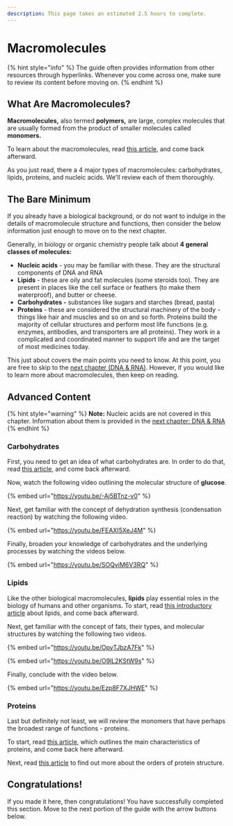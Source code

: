 ```yaml
---
description: This page takes an estimated 2.5 hours to complete.
---
```


# Macromolecules

{% hint style="info" %}
The guide often provides information from other resources through hyperlinks. Whenever you come across one, make sure to review its content before moving on.
{% endhint %}

## What Are Macromolecules?

**Macromolecules,** also termed **polymers,** are large, complex molecules that are usually formed from the product of smaller molecules called **monomers.**

To learn about the macromolecules, read [this article](https://www.khanacademy.org/science/biology/macromolecules/introduction-to-macromolecues/a/introduction-to-macromolecules?modal=1), and come back afterward.

As you just read, there a 4 major types of macromolecules: carbohydrates, lipids, proteins, and nucleic acids. We'll review each of them thoroughly.

## The Bare Minimum

If you already have a biological background, or do not want to indulge in the details of macromolecule structure and functions, then consider the below information just enough to move on to the next chapter.

Generally, in biology or organic chemistry people talk about **4 general classes of molecules:**

* **Nucleic acids** - you may be familiar with these. They are the structural components of DNA and RNA
* **Lipids** - these are oily and fat molecules (some steroids too). They are present in places like the cell surface or feathers (to make them waterproof), and butter or cheese.
* **Carbohydrates -** substances like sugars and starches (bread, pasta)
* **Proteins** - these are considered the structural machinery of the body - things like hair and muscles and so on and so forth. Proteins build the majority of cellular structures and perform most life functions (e.g. enzymes, antibodies, and transporters are all proteins). They work in a complicated and coordinated manner to support life and are the target of most medicines today.

This just about covers the main points you need to know. At this point, you are free to skip to the [next chapter (DNA & RNA)](dna-and-rna.md). However, if you would like to learn more about macromolecules, then keep on reading.

## Advanced Content

{% hint style="warning" %}
**Note:** Nucleic acids are not covered in this chapter. Information about them is provided in the [next chapter: DNA & RNA](dna-and-rna.md)
{% endhint %}

### Carbohydrates

First, you need to get an idea of what carbohydrates are. In order to do that, read [this article](https://www.khanacademy.org/science/biology/macromolecules/carbohydrates-and-sugars/a/carbohydrates?modal=1), and come back afterward.

Now, watch the following video outlining the molecular structure of **glucose**.

{% embed url="https://youtu.be/-Aj5BTnz-v0" %}

Next, get familiar with the concept of dehydration synthesis (condensation reaction) by watching the following video.

{% embed url="https://youtu.be/FEAXI5XeJ4M" %}

Finally, broaden your knowledge of carbohydrates and the underlying processes by watching the videos below.

{% embed url="https://youtu.be/SOQyiM6V3RQ" %}

### Lipids

Like the other biological macromolecules, **lipids** play essential roles in the biology of humans and other organisms. To start, read [this introductory article](https://www.khanacademy.org/science/biology/macromolecules/lipids/a/lipids?modal=1) about lipids, and come back afterward.

Next, get familiar with the concept of fats, their types, and molecular structures by watching the following two videos.

{% embed url="https://youtu.be/OpyTJbzA7Fk" %}

{% embed url="https://youtu.be/O9lL2KStW9s" %}

Finally, conclude with the video below.

{% embed url="https://youtu.be/Ezp8F7XJHWE" %}

### Proteins

Last but definitely not least, we will review the monomers that have perhaps the broadest range of functions - proteins.

To start, read [this article](https://www.khanacademy.org/science/biology/macromolecules/proteins-and-amino-acids/a/orders-of-protein-structure), which outlines the main characteristics of proteins, and come back here afterward.

Next, read [this article](https://www.khanacademy.org/science/biology/macromolecules/proteins-and-amino-acids/a/orders-of-protein-structure?modal=1) to find out more about the orders of protein structure.

## Congratulations!

If you made it here, then congratulations! You have successfully completed this section. Move to the next portion of the guide with the arrow buttons below.

